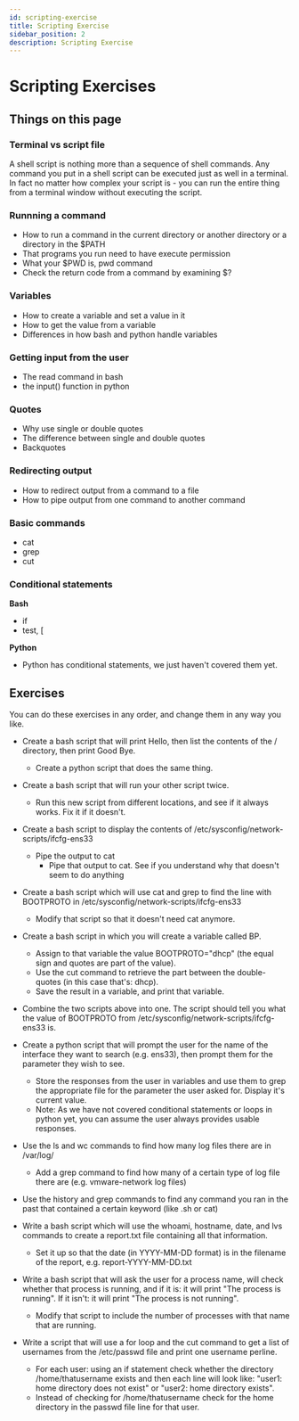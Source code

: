 ```yaml
---
id: scripting-exercise
title: Scripting Exercise
sidebar_position: 2
description: Scripting Exercise
---
```


# Scripting Exercises

## Things on this page

### Terminal vs script file

A shell script is nothing more than a sequence of shell commands. Any command you put in a shell script can be executed just as well in a terminal. In fact no matter how complex your script is - you can run the entire thing from a terminal window without executing the script.

### Runnning a command

  + How to run a command in the current directory or another directory or a directory in the $PATH
  + That programs you run need to have execute permission
  + What your $PWD is, pwd command
  + Check the return code from a command by examining $?

### Variables

  + How to create a variable and set a value in it
  + How to get the value from a variable
  + Differences in how bash and python handle variables

### Getting input from the user

  + The read command in bash
  + the input() function in python

### Quotes

  + Why use single or double quotes
  + The difference between single and double quotes
  + Backquotes

### Redirecting output

  + How to redirect output from a command to a file
  + How to pipe output from one command to another command

### Basic commands

  + cat
  + grep
  + cut

### Conditional statements

**Bash**

  - if
  - test, \[

**Python**

  - Python has conditional statements, we just haven't covered them yet.

## Exercises

You can do these exercises in any order, and change them in any way you like.

  - Create a bash script that will print Hello, then list the contents of the / directory, then print Good Bye.

       - Create a python script that does the same thing.

  - Create a bash script that will run your other script twice.

       - Run this new script from different locations, and see if it always works. Fix it if it doesn't.

  - Create a bash script to display the contents of /etc/sysconfig/network-scripts/ifcfg-ens33

       - Pipe the output to cat
         + Pipe that output to cat. See if you understand why that doesn't seem to do anything

  - Create a bash script which will use cat and grep to find the line with BOOTPROTO in /etc/sysconfig/network-scripts/ifcfg-ens33

       - Modify that script so that it doesn't need cat anymore.

  - Create a bash script in which you will create a variable called BP.

       + Assign to that variable the value BOOTPROTO="dhcp" (the equal sign and quotes are part of the value).
       + Use the cut command to retrieve the part between the double-quotes (in this case that's: dhcp).
       + Save the result in a variable, and print that variable.

  - Combine the two scripts above into one. The script should tell you what the value of BOOTPROTO from /etc/sysconfig/network-scripts/ifcfg-ens33 is.
  - Create a python script that will prompt the user for the name of the interface they want to search (e.g. ens33), then prompt them for the parameter they wish to see.

       + Store the responses from the user in variables and use them to grep the appropriate file for the parameter the user asked for. Display it's current value.
       + Note: As we have not covered conditional statements or loops in python yet, you can assume the user always provides usable responses.

  - Use the ls and wc commands to find how many log files there are in /var/log/

       + Add a grep command to find how many of a certain type of log file there are (e.g. vmware-network log files)

  - Use the history and grep commands to find any command you ran in the past that contained a certain keyword (like .sh or cat)
  - Write a bash script which will use the whoami, hostname, date, and lvs commands to create a report.txt file containing all that information.

       + Set it up so that the date (in YYYY-MM-DD format) is in the filename of the report, e.g. report-YYYY-MM-DD.txt

  - Write a bash script that will ask the user for a process name, will check whether that process is running, and if it is: it will print "The process is running". If it isn't: it will print "The process is not running".

       + Modify that script to include the number of processes with that name that are running.

  - Write a script that will use a for loop and the cut command to get a list of usernames from the /etc/passwd file and print one username perline.

       + For each user: using an if statement check whether the directory /home/thatusername exists and then each line will look like: "user1: home directory does not exist" or "user2: home directory exists".
       + Instead of checking for /home/thatusername check for the home directory in the passwd file line for that user.
